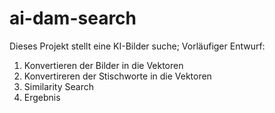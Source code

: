 # ai-dam-search
Dieses Projekt stellt eine KI-Bilder suche; Vorläufiger Entwurf:
1. Konvertieren der Bilder in die Vektoren
2. Konvertireren der Stischworte in die Vektoren
3. Similarity Search
4. Ergebnis
